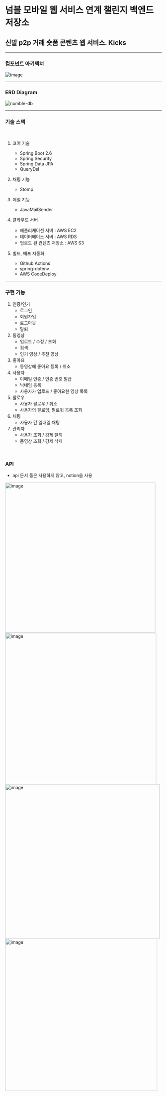 # 넘블 모바일 웹 서비스 연계 챌린지 백엔드 저장소
## 신발 p2p 거래 숏폼 콘텐츠 웹 서비스. Kicks
<hr>

### 컴포넌트 아키텍쳐

![image](https://user-images.githubusercontent.com/50989437/168440847-85280d77-57bb-46db-8f4b-63b20b52d782.png)


<hr>

### ERD Diagram
![numble-db](https://user-images.githubusercontent.com/50989437/168441049-9b6f4d8e-87de-41c9-a14e-4ce2383021d7.png)


<hr>

### 기술 스택
<br>

1. 코어 기술
   * Spring Boot 2.6
   * Spring Security
   * Spring Data JPA
   * QueryDsl

2. 채팅 기능
   * Stomp

3. 메일 기능
    * JavaMailSender

4. 클라우드 서버
    * 애플리케이션 서버 : AWS EC2
    * 데이터베이스 서버 : AWS RDS
    * 업로드 된 컨텐츠 저장소 : AWS S3

5. 빌드, 배포 자동화
    * Github Actions
    * spring-dotenv
    * AWS CodeDeploy

<hr>


### 구현 기능

1. 인증/인가
    * 로그인
    * 회원가입
    * 로그아웃
    * 탈퇴
2. 동영상
   * 업로드 / 수정 / 조회
   * 검색
   * 인기 영상 / 추천 영상
3. 좋아요
    * 동영상에 좋아요 등록 / 취소
4. 사용자
    * 이메일 인증 / 인증 번호 발급
    * 닉네임 등록
    * 사용자가 업로드 / 좋아요한 영상 목록
5. 팔로우
    * 사용자 팔로우 / 취소
    * 사용자의 팔로잉, 팔로워 목록 조회
6. 채팅
    * 사용자 간 일대일 채팅
7. 관리자
    * 사용자 조회 / 강제 탈퇴
    * 동영상 조회 / 강제 삭제
    
<br>

### API

* api 문서 툴은 사용하지 않고, notion을 사용

<img width="483" alt="image" src="https://user-images.githubusercontent.com/50989437/168441060-d9d364a9-92f2-4f2b-ab3b-4ce62f7b122e.png">
<img width="486" alt="image" src="https://user-images.githubusercontent.com/50989437/168441073-f9384e62-4766-4ad8-b9a4-35d3ee22f430.png">
<img width="497" alt="image" src="https://user-images.githubusercontent.com/50989437/168441085-404343a3-8d90-4741-8187-11549fc64b13.png">
<img width="489" alt="image" src="https://user-images.githubusercontent.com/50989437/168441093-6f7318eb-6013-4591-b080-e2498e12379e.png">


<br>

